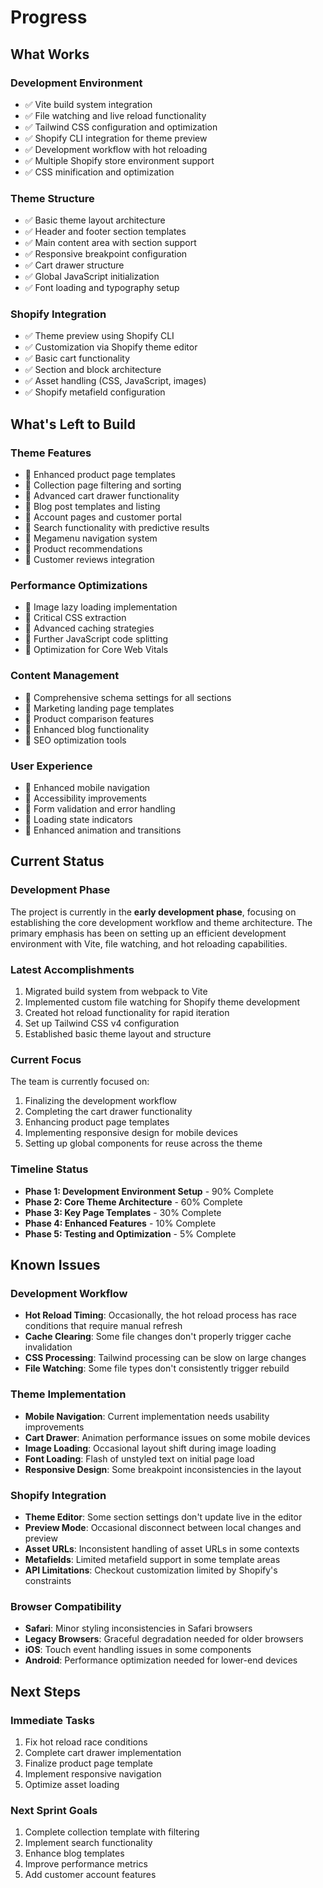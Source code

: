# Progress

## What Works

### Development Environment

- ✅ Vite build system integration
- ✅ File watching and live reload functionality
- ✅ Tailwind CSS configuration and optimization
- ✅ Shopify CLI integration for theme preview
- ✅ Development workflow with hot reloading
- ✅ Multiple Shopify store environment support
- ✅ CSS minification and optimization

### Theme Structure

- ✅ Basic theme layout architecture
- ✅ Header and footer section templates
- ✅ Main content area with section support
- ✅ Responsive breakpoint configuration
- ✅ Cart drawer structure
- ✅ Global JavaScript initialization
- ✅ Font loading and typography setup

### Shopify Integration

- ✅ Theme preview using Shopify CLI
- ✅ Customization via Shopify theme editor
- ✅ Basic cart functionality
- ✅ Section and block architecture
- ✅ Asset handling (CSS, JavaScript, images)
- ✅ Shopify metafield configuration

## What's Left to Build

### Theme Features

- 🔄 Enhanced product page templates
- 🔄 Collection page filtering and sorting
- 🔄 Advanced cart drawer functionality
- 🔄 Blog post templates and listing
- 🔄 Account pages and customer portal
- 🔄 Search functionality with predictive results
- 🔄 Megamenu navigation system
- 🔄 Product recommendations
- 🔄 Customer reviews integration

### Performance Optimizations

- 🔄 Image lazy loading implementation
- 🔄 Critical CSS extraction
- 🔄 Advanced caching strategies
- 🔄 Further JavaScript code splitting
- 🔄 Optimization for Core Web Vitals

### Content Management

- 🔄 Comprehensive schema settings for all sections
- 🔄 Marketing landing page templates
- 🔄 Product comparison features
- 🔄 Enhanced blog functionality
- 🔄 SEO optimization tools

### User Experience

- 🔄 Enhanced mobile navigation
- 🔄 Accessibility improvements
- 🔄 Form validation and error handling
- 🔄 Loading state indicators
- 🔄 Enhanced animation and transitions

## Current Status

### Development Phase

The project is currently in the **early development phase**, focusing on establishing the core development workflow and theme architecture. The primary emphasis has been on setting up an efficient development environment with Vite, file watching, and hot reloading capabilities.

### Latest Accomplishments

1. Migrated build system from webpack to Vite
2. Implemented custom file watching for Shopify theme development
3. Created hot reload functionality for rapid iteration
4. Set up Tailwind CSS v4 configuration
5. Established basic theme layout and structure

### Current Focus

The team is currently focused on:

1. Finalizing the development workflow
2. Completing the cart drawer functionality
3. Enhancing product page templates
4. Implementing responsive design for mobile devices
5. Setting up global components for reuse across the theme

### Timeline Status

- **Phase 1: Development Environment Setup** - 90% Complete
- **Phase 2: Core Theme Architecture** - 60% Complete
- **Phase 3: Key Page Templates** - 30% Complete
- **Phase 4: Enhanced Features** - 10% Complete
- **Phase 5: Testing and Optimization** - 5% Complete

## Known Issues

### Development Workflow

- **Hot Reload Timing**: Occasionally, the hot reload process has race conditions that require manual refresh
- **Cache Clearing**: Some file changes don't properly trigger cache invalidation
- **CSS Processing**: Tailwind processing can be slow on large changes
- **File Watching**: Some file types don't consistently trigger rebuild

### Theme Implementation

- **Mobile Navigation**: Current implementation needs usability improvements
- **Cart Drawer**: Animation performance issues on some mobile devices
- **Image Loading**: Occasional layout shift during image loading
- **Font Loading**: Flash of unstyled text on initial page load
- **Responsive Design**: Some breakpoint inconsistencies in the layout

### Shopify Integration

- **Theme Editor**: Some section settings don't update live in the editor
- **Preview Mode**: Occasional disconnect between local changes and preview
- **Asset URLs**: Inconsistent handling of asset URLs in some contexts
- **Metafields**: Limited metafield support in some template areas
- **API Limitations**: Checkout customization limited by Shopify's constraints

### Browser Compatibility

- **Safari**: Minor styling inconsistencies in Safari browsers
- **Legacy Browsers**: Graceful degradation needed for older browsers
- **iOS**: Touch event handling issues in some components
- **Android**: Performance optimization needed for lower-end devices

## Next Steps

### Immediate Tasks

1. Fix hot reload race conditions
2. Complete cart drawer implementation
3. Finalize product page template
4. Implement responsive navigation
5. Optimize asset loading

### Next Sprint Goals

1. Complete collection template with filtering
2. Implement search functionality
3. Enhance blog templates
4. Improve performance metrics
5. Add customer account features
